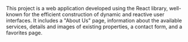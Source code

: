 This project is a web application developed using the React library, well-known for the efficient construction of dynamic and reactive user interfaces. It includes a "About Us" page, information about the available services, details and images of existing properties, a contact form, and a favorites page.
